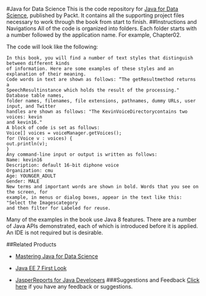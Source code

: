 #Java for Data Science
This is the code repository for [Java for Data Science](https://www.packtpub.com/big-data-and-business-intelligence/java-data-science?utm_source=github&utm_medium=repository&utm_campaign=9781785280115), published by Packt. It contains all the supporting project files necessary to work through the book from start to finish.
##Instructions and Navigations
All of the code is organized into folders. Each folder starts with a number followed by the application name. For example, Chapter02.



The code will look like the following:
```
In this book, you will find a number of text styles that distinguish between different kinds
of information. Here are some examples of these styles and an explanation of their meaning.
Code words in text are shown as follows: “The getResultmethod returns a
SpeechResultinstance which holds the result of the processing." Database table names,
folder names, filenames, file extensions, pathnames, dummy URLs, user input, and Twitter
handles are shown as follows: "The KevinVoiceDirectorycontains two voices: kevin
and kevin16."
A block of code is set as follows:
Voice[] voices = voiceManager.getVoices();
for (Voice v : voices) {
out.println(v);
}
Any command-line input or output is written as follows:
Name: kevin16
Description: default 16-bit diphone voice
Organization: cmu
Age: YOUNGER_ADULT
Gender: MALE
New terms and important words are shown in bold. Words that you see on the screen, for
example, in menus or dialog boxes, appear in the text like this: "Select the Imagescategory
and then filter for Labeled for reuse.
```

Many of the examples in the book use Java 8 features. There are a number of Java APIs demonstrated, each of which is introduced before it is applied. An IDE is not required but is desirable.

##Related Products
* [Mastering Java for Data Science](https://www.packtpub.com/big-data-and-business-intelligence/mastering-java-data-science?utm_source=github&utm_medium=repository&utm_campaign=9781782174271)

* [Java EE 7 First Look](https://www.packtpub.com/application-development/java-ee-7-first-look?utm_source=github&utm_medium=repository&utm_campaign=9781849699235)

* [JasperReports for Java Developers](https://www.packtpub.com/big-data-and-business-intelligence/jasperreports-java-developers?utm_source=github&utm_medium=repository&utm_campaign=9781904811909)
###Suggestions and Feedback
[Click here](https://docs.google.com/forms/d/e/1FAIpQLSe5qwunkGf6PUvzPirPDtuy1Du5Rlzew23UBp2S-P3wB-GcwQ/viewform) if you have any feedback or suggestions.

